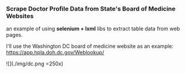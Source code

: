### Scrape Doctor Profile Data from State's Board of Medicine Websites

an example of using <strong>selenium + lxml</strong> libs to extract table data from web pages.

I'll use the Washington DC board of medicine website as an example: https://app.hpla.doh.dc.gov/Weblookup/

![](./img/dc.png =250x)
